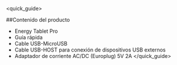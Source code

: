 <quick_guide> 

##Contenido del producto

* Energy Tablet Pro
* Guía rápida
* Cable USB-MicroUSB
* Cable USB-HOST para conexión de dispositivos USB externos
* Adaptador de corriente AC/DC (Europlug) 5V 2A
</quick_guide>
